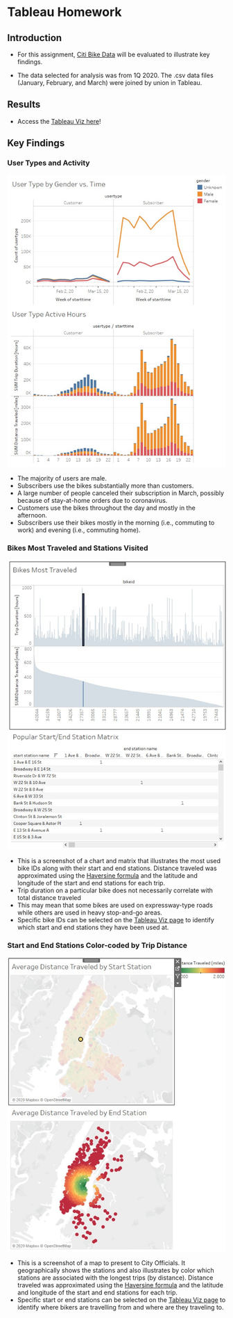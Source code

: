 # Tableau Homework

## Introduction

* For this assignment, [Citi Bike Data](https://www.citibikenyc.com/system-data) will be evaluated to illustrate key findings.

* The data selected for analysis was from 1Q 2020. The .csv data files (January, February, and March) were joined by union in Tableau.

## Results

* Access the [Tableau Viz here](https://public.tableau.com/profile/yacub.bholat#!/vizhome/hw-13-Citi-Bike-Analytics/Citi-Bike-Analytics)!

## Key Findings

### User Types and Activity

<div align="center">
    <img src="01_User_Type_Analysis.jpg">
</div>

* The majority of users are male.
* Subscribers use the bikes substantially more than customers.
* A large number of people canceled their subscription in March, possibly because of stay-at-home orders due to coronavirus.
* Customers use the bikes throughout the day and mostly in the afternoon.
* Subscribers use their bikes mostly in the morning (i.e., commuting to work) and evening (i.e., commuting home).

### Bikes Most Traveled and Stations Visited

<div align="center">
    <img src="02_Start_End_Station_Matrix.jpg">
</div>

* This is a screenshot of a chart and matrix that illustrates the most used bike IDs along with their start and end stations. Distance traveled was approximated using the [Haversine formula](https://en.wikipedia.org/wiki/Haversine_formula) and the latitude and longitude of the start and end stations for each trip.
* Trip duration on a particular bike does not necessarily correlate with total distance traveled
* This may mean that some bikes are used on expressway-type roads while others are used in heavy stop-and-go areas.
* Specific bike IDs can be selected on the [Tableau Viz page](https://public.tableau.com/profile/yacub.bholat#!/vizhome/hw-13-Citi-Bike-Analytics/Citi-Bike-Analytics) to identify which start and end stations they have been used at.

### Start and End Stations Color-coded by Trip Distance

<div align="center">
    <img src="03_Distance_Traveled_by_Station.jpg">
</div>

* This is a screenshot of a map to present to City Officials. It geographically shows the stations and also illustrates by color which stations are associated with the longest trips (by distance). Distance traveled was approximated using the [Haversine formula](https://en.wikipedia.org/wiki/Haversine_formula) and the latitude and longitude of the start and end stations for each trip.
* Specific start or end stations can be selected on the [Tableau Viz page](https://public.tableau.com/profile/yacub.bholat#!/vizhome/hw-13-Citi-Bike-Analytics/Citi-Bike-Analytics) to identify where bikers are travelling from and where are they traveling to.